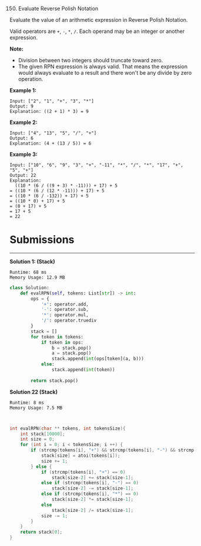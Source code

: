 150. Evaluate Reverse Polish Notation

Evaluate the value of an arithmetic expression in Reverse Polish Notation.

Valid operators are `+`, `-`, `*`, `/`. Each operand may be an integer or another expression.

**Note:**

* Division between two integers should truncate toward zero.
* The given RPN expression is always valid. That means the expression would always evaluate to a result and there won't be any divide by zero operation.

**Example 1:**
```
Input: ["2", "1", "+", "3", "*"]
Output: 9
Explanation: ((2 + 1) * 3) = 9
```

**Example 2:**
```
Input: ["4", "13", "5", "/", "+"]
Output: 6
Explanation: (4 + (13 / 5)) = 6
```

**Example 3:**
```
Input: ["10", "6", "9", "3", "+", "-11", "*", "/", "*", "17", "+", "5", "+"]
Output: 22
Explanation: 
  ((10 * (6 / ((9 + 3) * -11))) + 17) + 5
= ((10 * (6 / (12 * -11))) + 17) + 5
= ((10 * (6 / -132)) + 17) + 5
= ((10 * 0) + 17) + 5
= (0 + 17) + 5
= 17 + 5
= 22
```

# Submissions
---
**Solution 1: (Stack)**
```
Runtime: 68 ms
Memory Usage: 12.9 MB
```
```python
class Solution:
    def evalRPN(self, tokens: List[str]) -> int:
        ops = {
            '+': operator.add, 
            '-': operator.sub, 
            '*': operator.mul, 
            '/': operator.truediv
        }
        stack = []
        for token in tokens:
            if token in ops:
                b = stack.pop()
                a = stack.pop()
                stack.append(int(ops[token](a, b)))
            else:
                stack.append(int(token))
        
        return stack.pop()
```

**Solution 22 (Stack)**
```
Runtime: 8 ms
Memory Usage: 7.5 MB
```
```c


int evalRPN(char ** tokens, int tokensSize){
    int stack[10000];
    int size = 0;
    for (int i = 0; i < tokensSize; i ++) {
        if (strcmp(tokens[i], "+") && strcmp(tokens[i], "-") && strcmp(tokens[i], "*") && strcmp(tokens[i], "/")) {
            stack[size] = atoi(tokens[i]);
            size += 1;
        } else {
            if (strcmp(tokens[i], "+") == 0)
                stack[size-2] += stack[size-1];
            else if (strcmp(tokens[i], "-") == 0)
                stack[size-2] -= stack[size-1];
            else if (strcmp(tokens[i], "*") == 0)
                stack[size-2] *= stack[size-1];
            else
                stack[size-2] /= stack[size-1];
            size -= 1;
        }
    }
    return stack[0];
}
```
